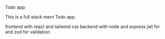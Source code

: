 Todo app:

This is a full stack mern Todo app.

frontend with react and tailwind css
backend with node and express 
jwt for  and zod for validation 












